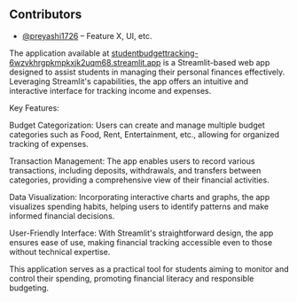 ## Contributors

- [@preyashi1726](https://github.com/preyashi1726) – Feature X, UI, etc.

The application available at [studentbudgettracking-6wzykhrgpkmpkxjk2uqm68.streamlit.app](https://studentbudgettracking-6wzykhrgpkmpkxjk2uqm68.streamlit.app/?embed_options=dark_theme) is a Streamlit-based web app designed to assist students in managing their personal finances effectively. Leveraging Streamlit's capabilities, the app offers an intuitive and interactive interface for tracking income and expenses.

Key Features:

Budget Categorization: Users can create and manage multiple budget categories such as Food, Rent, Entertainment, etc., allowing for organized tracking of expenses.

Transaction Management: The app enables users to record various transactions, including deposits, withdrawals, and transfers between categories, providing a comprehensive view of their financial activities.

Data Visualization: Incorporating interactive charts and graphs, the app visualizes spending habits, helping users to identify patterns and make informed financial decisions.

User-Friendly Interface: With Streamlit's straightforward design, the app ensures ease of use, making financial tracking accessible even to those without technical expertise.

This application serves as a practical tool for students aiming to monitor and control their spending, promoting financial literacy and responsible budgeting.
